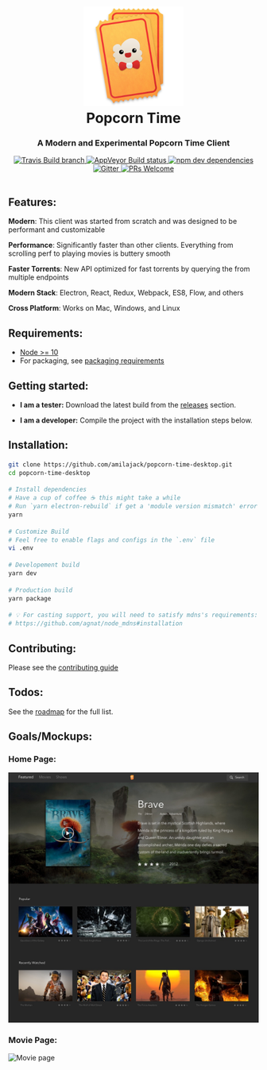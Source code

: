 <h1 align="center">
  <img height="200" width="200" src="resources/background.png" alt="logo" />
  <br />
  Popcorn Time
</h1>

<h3 align="center">A Modern and Experimental Popcorn Time Client</h3>

<div align="center">
  <a target="_blank" href="https://travis-ci.org/amilajack/popcorn-time-desktop/">
    <img src="https://img.shields.io/travis/amilajack/popcorn-time-desktop/master.svg?maxAge=86400" alt="Travis Build branch" />
  </a>
  <a target="_blank" href="https://ci.appveyor.com/project/amilajack/popcorn-time-desktop/branch/master">
    <img src="https://ci.appveyor.com/api/projects/status/071qeglg94au8wr2/branch/master?svg=true&maxAge=86400" alt="AppVeyor Build status" />
  </a>
  <a target="_blank" href="https://david-dm.org/amilajack/popcorn-time-desktop?type=dev">
    <img src="https://img.shields.io/david/dev/amilajack/popcorn-time-desktop.svg?maxAge=86400" alt="npm dev dependencies" />
  </a>
  <a target="_blank" href="https://gitter.im/amilajack/popcorn-time-desktop?utm_source=badge&utm_medium=badge&utm_campaign=pr-badge&utm_content=badge">
    <img src="https://badges.gitter.im/amilajack/popcorn-time-desktop.svg" alt="Gitter" />
  </a>
  <a target="_blank" href="https://github.com/amilajack/popcorn-time-desktop/pulls">
    <img src="https://img.shields.io/badge/PRs-welcome-brightgreen.svg" alt="PRs Welcome" />
  </a>
</div>

<br />

## Features:

**Modern**: This client was started from scratch and was designed to be performant and customizable

**Performance**: Significantly faster than other clients. Everything from scrolling perf to playing movies is buttery smooth

**Faster Torrents**: New API optimized for fast torrents by querying the from multiple endpoints

**Modern Stack**: Electron, React, Redux, Webpack, ES8, Flow, and others

**Cross Platform**: Works on Mac, Windows, and Linux

## Requirements:

* [Node >= 10](https://nodejs.org)
* For packaging, see [packaging requirements](https://github.com/amilajack/popcorn-time-desktop/wiki/Packaging-Requirements)

## Getting started:
- **I am a tester:** Download the latest build from the [releases](https://github.com/amilajack/popcorn-time-desktop/releases) section.

- **I am a developer:** Compile the project with the installation steps below.

## Installation:
```bash
git clone https://github.com/amilajack/popcorn-time-desktop.git
cd popcorn-time-desktop

# Install dependencies
# Have a cup of coffee ☕️ this might take a while
# Run `yarn electron-rebuild` if get a 'module version mismatch' error
yarn

# Customize Build
# Feel free to enable flags and configs in the `.env` file
vi .env

# Developement build
yarn dev

# Production build
yarn package

# 💡 For casting support, you will need to satisfy mdns's requirements:
# https://github.com/agnat/node_mdns#installation
```

## Contributing:
Please see the [contributing guide](https://github.com/amilajack/popcorn-time-desktop/blob/master/CONTRIBUTING.md)

## Todos:
See the [roadmap](https://github.com/amilajack/popcorn-time-desktop/wiki/Road-Map-and-Progress) for the full list.

## Goals/Mockups:

### Home Page:
![Home Page](https://github.com/amilajack/popcorn-time-desktop-design/raw/master/Desktop.jpg)

### Movie Page:
![Movie page](https://raw.github.com/amilajack/popcorn-time-desktop/master/images/movie-page.jpg)
